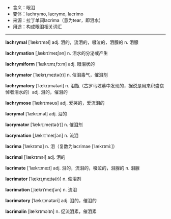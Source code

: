 - <span class="definition">含义：眼泪</span>
- <span class="definition">变体：lachrymo, lacrymo, lacrimo</span>
- <span class="definition">来源：拉丁单词lacrima（意为tear，即泪水）</span>
- <span class="definition">用途：构成眼泪相关词汇</span>


---


<span class="vocabulary">**lachrymal**</span> [ˈlækrɪməl] adj. 泪的，流泪的，啜泣的，泪腺的 n. 泪腺 

<span class="vocabulary">**lachrymation**</span> [ˌlækrɪˈmeɪʃən] n. 泪水的分泌或产生

<span class="vocabulary">**lachrymiform**</span> ['lækrɪmɪˌfɔ:m] adj. 眼泪状的

<span class="vocabulary">**lachrymator**</span> [ˈlækrɪˌmeɪtə(r)] n. 催泪毒气，催泪剂

<span class="vocabulary">**lachrymatory**</span> [ˈlækrɪmətəri] n. 泪瓶（古罗马坟墓中发现的，据说是用来积盛哀悼者泪水的）adj. 泪的，催泪的           

<span class="vocabulary">**lachrymose**</span> [ˈlækrɪməʊs] adj. 爱哭的，爱流泪的


<span class="vocabulary">**lacrymal**</span> [ˈlækrɪməl] adj. 泪的

<span class="vocabulary">**lacrymator**</span> [ˈlækrɪˌmeɪtə(r)] n. 催泪剂

<span class="vocabulary">**lacrymation**</span> [ˌlækrɪˈmeɪʃən] n. 流泪


<span class="vocabulary">**lacrima**</span> [ˈlækrɪmə] n. 泪（复数为lacrimae [ˈlækrɪmi:]）

<span class="vocabulary">**lacrimal**</span> [ˈlækrɪməl] adj. 泪的

<span class="vocabulary">**lacrimate**</span> ['lækrɪmeɪt] adj. 泪的，流泪的，啜泣的，泪腺的 n. 泪腺

<span class="vocabulary">**lacrimator**</span> [ˈlækrɪˌmeɪtə(r)] n. 催泪剂

<span class="vocabulary">**lacrimation**</span> [ˌlækrɪˈmeɪʃən] n. 流泪 

<span class="vocabulary">**lacrimatory**</span> [ˈlækrɪmətəri] adj. 泪的，催泪的 

<span class="vocabulary">**lacrimalin**</span> [læˈkrɪməlɪn] n. 促流泪素，催泪素
